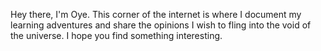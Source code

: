 Hey there, I'm Oye. This corner of the internet is where I document my learning adventures and share the opinions I wish to fling into the void of the universe. I hope you find something interesting.
